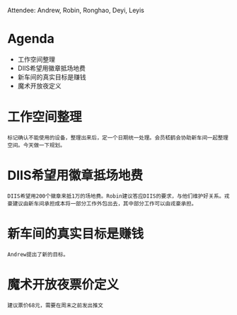 Attendee: Andrew, Robin, Ronghao, Deyi, Leyis

# Agenda

- 工作空间整理
- DIIS希望用徽章抵场地费
- 新车间的真实目标是赚钱
- 魔术开放夜定义

# 工作空间整理
    标记确认不能使用的设备，整理出来后，定一个日期统一处理。会员嵇鹤会协助新车间一起整理空间。今天做一下规划。


# DIIS希望用徽章抵场地费
    DIIS希望用200个徽章来抵1万的场地费。Robin建议答应DIIS的要求，与他们维护好关系。戎豪建议由新车间承担成本将一部分工作外包出去，其中部分工作可以由戎豪承担。


# 新车间的真实目标是赚钱
    Andrew提出了新的目标。

# 魔术开放夜票价定义
    建议票价68元，需要在周末之前发出推文